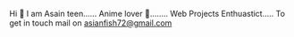 Hi 👋
I am Asain teen......
Anime lover 🖤........
Web Projects Enthuastict.....
To get in touch mail on asianfish72@gmail.com

